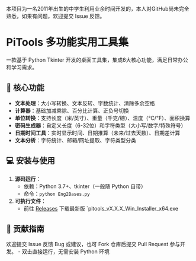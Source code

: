 本项目为一名2011年出生的中学生利用业余时间开发的，本人对GitHub尚未完全熟悉，如果有问题，欢迎提交 Issue 反馈。

# PiTools 多功能实用工具集

一款基于 Python Tkinter 开发的桌面工具集，集成6大核心功能，满足日常办公和学习需求。

## 🚀 核心功能
- **文本处理**：大小写转换、文本反转、字数统计、清除多余空格
- **计算器**：基础加减乘除、百分比计算、正负号切换
- **单位转换**：支持长度（米/英寸）、重量（千克/磅）、温度（℃/℉）、面积换算
- **密码生成器**：自定义长度（6-32位）和字符类型（大小写/数字/特殊符号）
- **日期时间工具**：实时显示时间、日期推算（未来/过去天数）、日期差计算
- **文本分析**：字符统计、邮箱/网址提取、字符类型分类

## 💻 安装与使用
1. **源码运行**：
   - 依赖：Python 3.7+、tkinter（一般随 Python 自带）
   - 命令：`python Eng2Bases.py`
2. **可执行文件**：
   - 前往 [Releases](https://github.com/Shineking-728/PiTools/releases/tag/PiTools) 下载最新版 `pitools_vX.X.X_Win_Installer_x64.exe
  
## 🤝 贡献指南
欢迎提交 Issue 反馈 Bug 或建议，也可 Fork 仓库后提交 Pull Request 参与开发。 - 双击直接运行，无需安装 Python 环境
